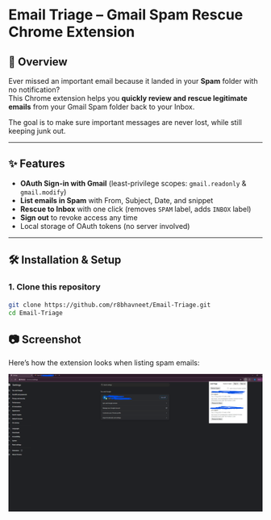 # Email Triage – Gmail Spam Rescue Chrome Extension

## 📌 Overview
Ever missed an important email because it landed in your **Spam** folder with no notification?  
This Chrome extension helps you **quickly review and rescue legitimate emails** from your Gmail Spam folder back to your Inbox.

The goal is to make sure important messages are never lost, while still keeping junk out.

---

## ✨ Features
- **OAuth Sign-in with Gmail** (least-privilege scopes: `gmail.readonly` & `gmail.modify`)
- **List emails in Spam** with From, Subject, Date, and snippet
- **Rescue to Inbox** with one click (removes `SPAM` label, adds `INBOX` label)
- **Sign out** to revoke access any time
- Local storage of OAuth tokens (no server involved)

---

## 🛠️ Installation & Setup

### 1. Clone this repository
```bash
git clone https://github.com/r8bhavneet/Email-Triage.git
cd Email-Triage
```


## 📷 Screenshot

Here’s how the extension looks when listing spam emails:

![Extension popup showing spam emails](Testing/Test_1.png)
